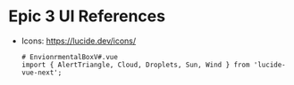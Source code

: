 # Epic 3 UI References

* Icons: https://lucide.dev/icons/
  ```
  # EnvionrmentalBoxV#.vue
  import { AlertTriangle, Cloud, Droplets, Sun, Wind } from 'lucide-vue-next';
  ```
